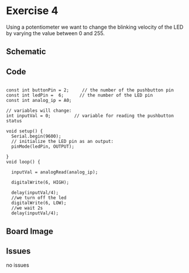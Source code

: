 

# Exercise 4
Using a potentiometer we want to change the blinking velocity of the LED by varying the value between 0 and 255.
## Schematic 


## Code
``` 

const int buttonPin = 2;     // the number of the pushbutton pin
const int ledPin =  6;      // the number of the LED pin
const int analog_ip = A0;

// variables will change:
int inputVal = 0;         // variable for reading the pushbutton status

void setup() {
  Serial.begin(9600);
  // initialize the LED pin as an output:
  pinMode(ledPin, OUTPUT);

}
void loop() {
  
  inputVal = analogRead(analog_ip);
  
  digitalWrite(6, HIGH);
  
  delay(inputVal/4);
  //we turn off the led
  digitalWrite(6, LOW);
  //we wait 2s
  delay(inputVal/4);

``` 
## Board Image

## Issues
no issues
